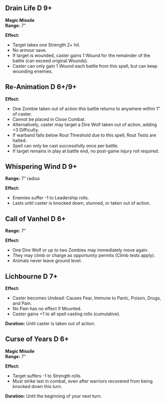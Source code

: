## Drain Life D 9+
**Magic Missile**  
**Range:** 7”

**Effect:**
- Target takes one Strength 2+ hit.
- No armour save.
- If target is wounded, caster gains 1 Wound for the remainder of the battle (can exceed original Wounds).
- Caster can only gain 1 Wound each battle from this spell, but can keep wounding enemies.
## Re-Animation D 6+/9+
**Effect:**
- One Zombie taken out of action this battle returns to anywhere within 1” of caster.
- Cannot be placed in Close Combat.
- Alternatively, caster may target a Dire Wolf taken out of action, adding +3 Difficulty.
- If warband falls below Rout Threshold due to this spell, Rout Tests are halted.
- Spell can only be cast successfully once per battle.
- If target remains in play at battle end, no post-game injury roll required.
## Whispering Wind D 9+
**Range:** 7” radius

**Effect:**
- Enemies suffer -1 to Leadership rolls.
- Lasts until caster is knocked down, stunned, or taken out of action.
## Call of Vanhel D 6+
**Range:** 7”

**Effect:**
- One Dire Wolf or up to two Zombies may immediately move again.
- They may climb or charge as opportunity permits (Climb tests apply).
- Animals never leave ground level.
## Lichbourne D 7+
**Effect:**
- Caster becomes Undead: Causes Fear, Immune to Panic, Poison, Drugs, and Pain.
- No Pain has no effect if Mounted.
- Caster gains +1 to all spell casting rolls (cumulative).

**Duration:** Until caster is taken out of action.
## Curse of Years D 6+
**Magic Missile**  
**Range:** 7”

**Effect:**
- Target suffers -1 to Strength rolls.
- Must strike last in combat, even after warriors recovered from being knocked down this turn.

**Duration:** Until the beginning of your next turn.

